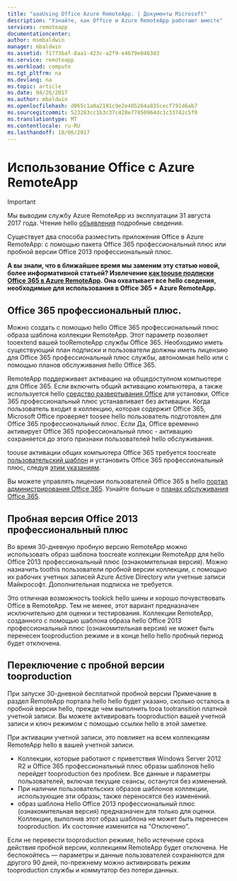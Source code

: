 ```yaml
---
title: "aaaUsing Office Azure RemoteApp. | Документы Microsoft"
description: "Узнайте, как Office и Azure RemoteApp работают вместе"
services: remoteapp
documentationcenter: 
author: msmbaldwin
manager: mbaldwin
ms.assetid: f1773baf-8aa1-423c-a2f9-e4679e0463d3
ms.service: remoteapp
ms.workload: compute
ms.tgt_pltfrm: na
ms.devlang: na
ms.topic: article
ms.date: 04/26/2017
ms.author: mbaldwin
ms.openlocfilehash: d065c1a0a2191c9e2e405264a835cecf791d6ab7
ms.sourcegitcommit: 523283cc1b3c37c428e77850964dc1c33742c5f0
ms.translationtype: MT
ms.contentlocale: ru-RU
ms.lasthandoff: 10/06/2017
---
```

# <a name="using-office-with-azure-remoteapp"></a>Использование Office с Azure RemoteApp
> [!IMPORTANT]
> Мы выводим службу Azure RemoteApp из эксплуатации 31 августа 2017 года. Чтение hello [объявления](https://go.microsoft.com/fwlink/?linkid=821148) подробные сведения.
> 
> 

Существует два способа разместить приложения Office в Azure RemoteApp: с помощью пакета Office 365 профессиональный плюс или пробной версии Office 2013 профессиональный плюс.

**А вы знали, что в ближайшее время мы заменим эту статью новой, более информативной статьей? Извлечение [как toouse подписки Office 365 в Azure RemoteApp](remoteapp-officesubscription.md). Она охватывает все hello сведения, необходимые для использования в Office 365 + Azure RemoteApp.**

## <a name="office-365-proplus"></a>Office 365 профессиональный плюс.
Можно создать с помощью hello Office 365 профессиональный плюс образа шаблона коллекции RemoteApp. Этот параметр позволяет tooextend вашей tooRemoteApp службы Office 365. Необходимо иметь существующий план подписки и пользователи должны иметь лицензию для Office 365 профессиональный плюс службы, автономная hello или с помощью планов обслуживания hello Office 365.

RemoteApp поддерживает активацию на общедоступном компьютере для Office 365. Если включить общий активацию компьютера, а также используется hello [средство развертывания Office](http://www.microsoft.com/download/details.aspx?id=36778) для установки, Office 365 профессиональный плюс устанавливает без активации. Когда пользователь входит в коллекцию, которая содержит Office 365, Microsoft Office проверяет toosee hello пользователь подготовлен для Office 365 профессиональный плюс. Если Да, Office временно активирует Office 365 профессиональный плюс - активацию сохраняется до этого признаки пользователей hello обслуживания.

toouse активации общих компьютера Office 365 требуется toocreate [пользовательский шаблон](remoteapp-create-custom-image.md) и установить Office 365 профессиональный плюс, следуя [этим указаниям](https://technet.microsoft.com/library/dn782858.aspx).

Вы можете управлять лицензии пользователей Office 365 в hello [портал администрирования Office 365](https://portal.office365.com/). Узнайте больше о [планах обслуживания Office 365](http://technet.microsoft.com/library/office-365-plan-options.aspx).  

## <a name="office-2013-professional-plus-trial"></a>Пробная версия Office 2013 профессиональный плюс
Во время 30-дневную пробную версию RemoteApp можно использовать образ шаблона toocreate коллекции RemoteApp для hello Office 2013 профессиональный плюс (ознакомительная версия). Можно назначить toothis пользователи пробной версии коллекции, с помощью их рабочих учетных записей Azure Active Directory или учетные записи Майкрософт. Дополнительная подписка не требуется.

Это отличная возможность tookick hello шины и хорошо почувствовать Office в RemoteApp. Тем не менее, этот вариант предназначен исключительно для оценки и тестирования. Коллекции RemoteApp, созданного с помощью шаблона образа hello Office 2013 профессиональный плюс (ознакомительная версия) не может быть перенесен tooproduction режиме и в конце hello hello пробный период будет отключена.

## <a name="switching-from-trial-tooproduction"></a>Переключение с пробной версии tooproduction
При запуске 30-дневной бесплатной пробной версии Примечание в раздел RemoteApp портала hello hello будет указано, сколько осталось в пробной версии hello, прежде чем выполнить tooa tootransition платной учетной записи. Вы можете активировать tooproduction вашей учетной записи и ключ режимом с помощью ссылки hello в этой заметке.

При активации учетной записи, это повлияет на всем коллекциям RemoteApp hello в вашей учетной записи.

* Коллекции, которые работают с приветствия Windows Server 2012 R2 и Office 365 профессиональный плюс образы шаблонов hello перейдет tooproduction без проблем. Все данные и параметры пользователей, включая текущие сеансы, останутся без изменений.
* При наличии пользовательских образов шаблонов коллекции, использующие эти образы, также переносятся без изменений.
* образ шаблона Hello Office 2013 профессиональный плюс (ознакомительная версия) предназначен для только для оценки. Коллекции, выполнив этот образ шаблона не может быть перенесен tooproduction. Их состояние изменится на "Отключено".

Если не перевести tooproduction режиме, hello истечение срока действия пробной версии, коллекциям RemoteApp будет отключена. Не беспокойтесь — параметры и данные пользователей сохраняются для другого 90 дней, по-прежнему можно активировать режим tooproduction службы и коммутатор без потери данных.

